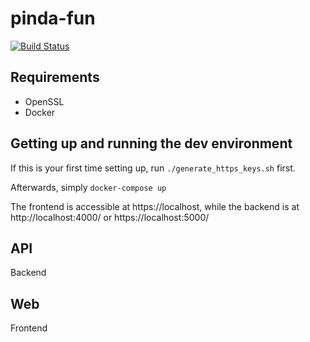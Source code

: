 # pinda-fun

[![Build Status](https://travis-ci.com/pinda-fun/pinda-fun.svg?branch=master)](https://travis-ci.com/pinda-fun/pinda-fun)

## Requirements
- OpenSSL
- Docker

## Getting up and running the dev environment

If this is your first time setting up, run `./generate_https_keys.sh` first.

Afterwards, simply `docker-compose up`

The frontend is accessible at https://localhost, while the backend is at http://localhost:4000/ or https://localhost:5000/

## API
Backend

## Web
Frontend

